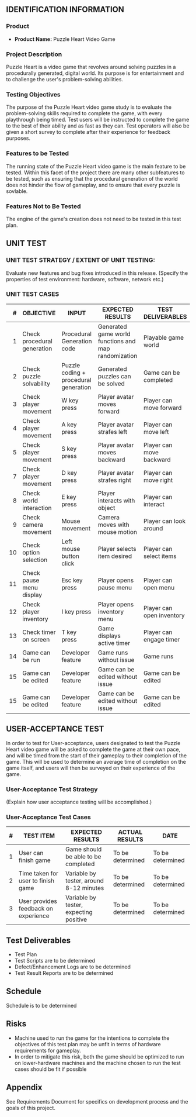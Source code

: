 IDENTIFICATION INFORMATION
--------------------------

### Product

- **Product Name:** Puzzle Heart Video Game

### Project Description

Puzzle Heart is a video game that revolves around solving puzzles in a procedurally generated, digital world. 
Its purpose is for entertainment and to challenge the user's problem-solving abilities.

### Testing Objectives

The purpose of the Puzzle Heart video game study is to evaluate the
problem-solving skills required to complete the game, with every playthrough
being timed. Test users will be instructed to complete the game to the best
of their ability and as fast as they can. Test operators will also be given a
short survey to complete after their experience for feedback purposes.

### Features to be Tested

The running state of the Puzzle Heart video game is the main feature to be tested. 
Within this facet of the project there are many other subfeatures to be tested, 
such as ensuring that the procedural generation of the world does not hinder 
the flow of gameplay, and to ensure that every puzzle is sovlable.


### Features Not to Be Tested

The engine of the game's creation does not need to be tested in this test plan.


UNIT TEST
---------

### UNIT TEST STRATEGY / EXTENT OF UNIT TESTING:

Evaluate new features and bug fixes introduced in this release. 
(Specify the properties of test environment: hardware, software, network etc.)

### UNIT TEST CASES

| \#  |          OBJECTIVE          |                   INPUT                    |         EXPECTED RESULTS        |     TEST DELIVERABLES     |
| --: | --------------------------- | ------------------------------------------ | ------------------------------- | ------------------------- |
|  1  | Check procedural generation | Procedural Generation code | Generated game world functions and map randomization | Playable game world |
|  2  | Check puzzle solvability    | Puzzle coding + procedural generation      | Generated puzzles can be solved | Game can be completed     |
|  3  | Check player movement       | W key press                                | Player avatar moves forward     | Player can move forward   |
|  4  | Check player movement       | A key press                                | Player avatar strafes left      | Player can move left      |
|  5  | Check player movement       | S key press                                | Player avatar moves backward    | Player can move backward  |
|  7  | Check player movement       | D key press                                | Player avatar strafes right     | Player can move right     |
|  8  | Check world interaction     | E key press                                | Player interacts with object    | Player can interact       |
|  9  | Check camera movement       | Mouse movement                             | Camera moves with mouse motion  | Player can look around    |
| 10  | Check option selection      | Left mouse button click                    | Player selects item desired     | Player can select items   |
| 11  | Check pause menu display    | Esc key press                              | Player opens pause menu         | Player can open menu      |
| 12  | Check player inventory      | I key press                                | Player opens inventory menu     | Player can open inventory |
| 13  | Check timer on screen       | T key press                                | Game displays active timer      | Player can engage timer   |
| 14  | Game can be run             | Developer feature                          | Game runs without issue         | Game runs                 |
| 15  | Game can be edited          | Developer feature                          | Game can be edited without issue| Game can be edited        |
| 15  | Game can be edited          | Developer feature                          | Game can be edited without issue| Game can be edited        |



USER-ACCEPTANCE TEST
--------------------

In order to test for User-acceptance, users designated to test the Puzzle Heart 
video game will be asked to complete the game at their own pace, and will be timed 
from the start of their gameplay to their completion of the game. This will be used 
to determine an average time of completion on the game itself, and users will then be 
surveyed on their experience of the game.

### User-Acceptance Test Strategy

(Explain how user acceptance testing will be accomplished.)

### User-Acceptance Test Cases

| #   |              TEST ITEM               |             EXPECTED RESULTS            |  ACTUAL RESULTS  |       DATE       |
| --: | ------------------------------------ | --------------------------------------- | ---------------- | ---------------- |
|  1  | User can finish game                 | Game should be able to be completed     | To be determined | To be determined |
|  2  | Time taken for user to finish game   | Variable by tester, around 8-12 minutes | To be determined | To be determined |
|  3  | User provides feedback on experience | Variable by tester, expecting positive  | To be determined | To be determined |


Test Deliverables
-----------------

-   Test Plan
-   Test Scripts are to be determined
-   Defect/Enhancement Logs are to be determined
-   Test Result Reports are to be determined


Schedule
--------

Schedule is to be determined

Risks
-----

-   Machine used to run the game for the intentions to complete the objectives of this test plan may be unfit in terms of hardware requirements for gameplay.
-   In order to mitigate this risk, both the game should be optimized to run on lower-hardware machines and the machine chosen to run the test cases should be fit     if possible


Appendix
--------

See Requirements Document for specifics on development process and the goals of this project.
